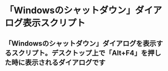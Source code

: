 # 「Windowsのシャットダウン」ダイアログ表示スクリプト

## 「Windowsのシャットダウン」ダイアログを表示するスクリプト。デスクトップ上で「Alt+F4」を押した時に表示されるダイアログです
